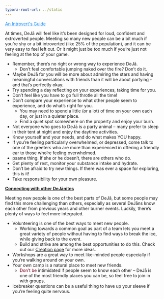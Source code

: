 ```yaml
---
typora-root-url: ../static
---
```


<span class="center" style="color:dodgerblue;"><u>An Introvert's Guide</u></span>

At times, DeJā will feel like it’s been designed for loud, confident and extroverted people. Meeting so many new people can be a bit much if you’re shy or a bit introverted (like 25% of the population), and it can be very easy to feel left out. Or it might just be too much if you’re just not feeling at the top of your game.

- Remember, there’s no right or wrong way to experience DeJā. 
  - Don’t feel comfortable jumping naked over the fire? Don’t do it. 
- Maybe DeJā for you will be more about admiring the stars and having meaningful conversations with friends than it will be about partying - and that’s perfectly okay. 
- Try spending a day reflecting on your experiences, taking time for you. 
- Don’t feel like you have to go full throtle all the time!
- Don’t compare your experience to what other people seem to experience, and do what’s right for you. 
  - You may need to spend a little (or a lot) of time on your own each day, or just in a quieter place. 
  - Find a quiet spot somewhere on the property and enjoy your burn.
- Not everyone who goes to DeJā is a party animal – many prefer to sleep in their tent at night and enjoy the daytime activities. 
- Know yourself and your needs, and do what makes YOU happy.
- If you’re feeling particularly overwhelmed, or depressed, come talk to one of the greeters who are more than experienced in offering a friendly ear to those who’re feeling overwhelmed.
- psame thing. If she or he doesn’t, there are others who do. 
- Get plenty of rest, monitor your substance intake and hydrate.
- Don’t be afraid to try new things. If there was ever a space for exploring, this is it! 
- Take responsibility for your own pleasure. 

**<u>Connecting with other DeJānites</u>**

Meeting new people is one of the best parts of DeJā, but some people may find this more challenging than others, especially as several DeJāns know each other from previous years and other burner events. Luckily, there’s plenty of ways to feel more integrated.

- Volunteering is one of the best ways to meet new people. 
  - Working towards a common goal as part of a team lets you meet a great variety of people without having to find ways to break the ice, while giving back to the event. 
  - Build and strike are among the best opportunities to do this. Check out our [Creation page](https://dejā.lv/en/creation/volunteering) for more ideas.
- Workshops are a great way to meet like-minded people especially if you’re walking around on your own.
- Your own camp is a natural place to meet new friends. 
  - <span style ="color:#77011e;">Don’t be</span>  intimidated if people seem to know each other – DeJā is one of the most friendly places you can be, so feel free to join in with groups.
- Icebreaker questions can be a useful thing to have up your sleeve if you’re feeling quite nervous.

